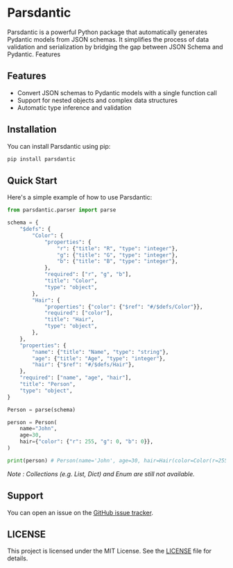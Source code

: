 # Parsdantic

Parsdantic is a powerful Python package that automatically generates Pydantic models from JSON schemas. It simplifies the process of data validation and serialization by bridging the gap between JSON Schema and Pydantic.
Features

## Features

- Convert JSON schemas to Pydantic models with a single function call
- Support for nested objects and complex data structures
- Automatic type inference and validation

## Installation

You can install Parsdantic using pip:

```bash
pip install parsdantic
```

## Quick Start
Here's a simple example of how to use Parsdantic:

```python
from parsdantic.parser import parse

schema = {
    "$defs": {
        "Color": {
            "properties": {
                "r": {"title": "R", "type": "integer"},
                "g": {"title": "G", "type": "integer"},
                "b": {"title": "B", "type": "integer"},
            },
            "required": ["r", "g", "b"],
            "title": "Color",
            "type": "object",
        },
        "Hair": {
            "properties": {"color": {"$ref": "#/$defs/Color"}},
            "required": ["color"],
            "title": "Hair",
            "type": "object",
        },
    },
    "properties": {
        "name": {"title": "Name", "type": "string"},
        "age": {"title": "Age", "type": "integer"},
        "hair": {"$ref": "#/$defs/Hair"},
    },
    "required": ["name", "age", "hair"],
    "title": "Person",
    "type": "object",
}

Person = parse(schema)

person = Person(
    name="John",
    age=30,
    hair={"color": {"r": 255, "g": 0, "b": 0}},
)

print(person) # Person(name='John', age=30, hair=Hair(color=Color(r=255, g=0, b=0)))
```
_Note : Collections (e.g. List, Dict) and Enum are still not available._

## Support
You can open an issue on the [GitHub issue tracker](https://github.com/SergiFuster/parsdantic/issues).


## LICENSE
This project is licensed under the MIT License. See the [LICENSE](LICENSE) file for details.